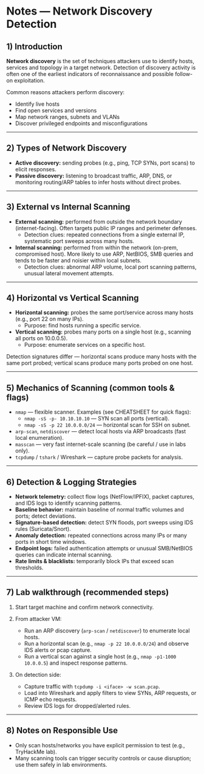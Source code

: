# Notes — Network Discovery Detection

## 1) Introduction
**Network discovery** is the set of techniques attackers use to identify hosts, services and topology in a target network. Detection of discovery activity is often one of the earliest indicators of reconnaissance and possible follow-on exploitation.

Common reasons attackers perform discovery:
- Identify live hosts
- Find open services and versions
- Map network ranges, subnets and VLANs
- Discover privileged endpoints and misconfigurations

---

## 2) Types of Network Discovery
- **Active discovery:** sending probes (e.g., ping, TCP SYNs, port scans) to elicit responses.
- **Passive discovery:** listening to broadcast traffic, ARP, DNS, or monitoring routing/ARP tables to infer hosts without direct probes.

---

## 3) External vs Internal Scanning
- **External scanning:** performed from outside the network boundary (internet-facing). Often targets public IP ranges and perimeter defenses.
  - Detection clues: repeated connections from a single external IP, systematic port sweeps across many hosts.
- **Internal scanning:** performed from within the network (on-prem, compromised host). More likely to use ARP, NetBIOS, SMB queries and tends to be faster and noisier within local subnets.
  - Detection clues: abnormal ARP volume, local port scanning patterns, unusual lateral movement attempts.

---

## 4) Horizontal vs Vertical Scanning
- **Horizontal scanning:** probes the same port/service across many hosts (e.g., port 22 on many IPs).
  - Purpose: find hosts running a specific service.
- **Vertical scanning:** probes many ports on a single host (e.g., scanning all ports on 10.0.0.5).
  - Purpose: enumerate services on a specific host.

Detection signatures differ — horizontal scans produce many hosts with the same port probed; vertical scans produce many ports probed on one host.

---

## 5) Mechanics of Scanning (common tools & flags)
- `nmap` — flexible scanner. Examples (see CHEATSHEET for quick flags):
  - `nmap -sS -p- 10.10.10.10` — SYN scan all ports (vertical).
  - `nmap -sS -p 22 10.0.0.0/24` — horizontal scan for SSH on subnet.
- `arp-scan`, `netdiscover` — detect local hosts via ARP broadcasts (fast local enumeration).
- `masscan` — very fast internet-scale scanning (be careful / use in labs only).
- `tcpdump` / `tshark` / Wireshark — capture probe packets for analysis.

---

## 6) Detection & Logging Strategies
- **Network telemetry:** collect flow logs (NetFlow/IPFIX), packet captures, and IDS logs to identify scanning patterns.
- **Baseline behavior:** maintain baseline of normal traffic volumes and ports; detect deviations.
- **Signature-based detection:** detect SYN floods, port sweeps using IDS rules (Suricata/Snort).
- **Anomaly detection:** repeated connections across many IPs or many ports in short time windows.
- **Endpoint logs:** failed authentication attempts or unusual SMB/NetBIOS queries can indicate internal scanning.
- **Rate limits & blacklists:** temporarily block IPs that exceed scan thresholds.

---

## 7) Lab walkthrough (recommended steps)
1. Start target machine and confirm network connectivity.
2. From attacker VM:
   - Run an ARP discovery (`arp-scan` / `netdiscover`) to enumerate local hosts.
   - Run a horizontal scan (e.g., `nmap -p 22 10.0.0.0/24`) and observe IDS alerts or pcap capture.
   - Run a vertical scan against a single host (e.g., `nmap -p1-1000 10.0.0.5`) and inspect response patterns.

3. On detection side:
   - Capture traffic with `tcpdump -i <iface> -w scan.pcap`.
   - Load into Wireshark and apply filters to view SYNs, ARP requests, or ICMP echo requests.
   - Review IDS logs for dropped/alerted rules.

---

## 8) Notes on Responsible Use
- Only scan hosts/networks you have explicit permission to test (e.g., TryHackMe lab).
- Many scanning tools can trigger security controls or cause disruption; use them safely in lab environments.

